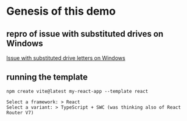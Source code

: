 # Genesis of this demo

## repro of issue with substituted drives on Windows

[Issue with substituted drive letters on Windows](https://github.com/vitest-dev/vitest/issues/7170#issuecomment-2607531580)

## running the template

```
npm create vite@latest my-react-app --template react

Select a framework: > React
Select a variant: > TypeScript + SWC (was thinking also of React Router V7)
```

